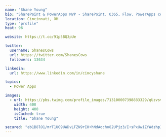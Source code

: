 ```yaml
---
name: "Shane Young"
bio: "SharePoint & PowerApps MVP - SharePoint, O365, Flow, PowerApps consulting? @PowerApps911 | Pure Snark? You found it."
location: Cincinnati, OH
type: "profile"
heat: 96

website: https://t.co/91p5BQ3pUe

twitter:
  username: ShanesCows
  url: https://twitter.com/ShanesCows
  followers: 13634

linkedin:
  url: https://www.linkedin.com/in/cincyshane

topics:
  - Power Apps

images:
  - url: https://pbs.twimg.com/profile_images/713100007398883329/qUzvsvQ3_400x400.jpg
    width: 400
    height: 400
    isCached: true
    title: "Shane Young"

secured: "eb1B8lO1/mrT1UG9UWDvLFZN9rIH+hNdAocho82UPjz3/I+sPxUwiZYWdzhp1KXRR30j1159itUPJGkv591uPwj75H2+5nZlvLhHyZLx8o/LN/J8rQpUSyQ+vfwXearIfvAJn4mzdmbqE5lwNFA7mx0fA7SPLy1b8R+YAYyxP7gzp1rBzS8nK7DGbGr3uHsKYlku9WJWEHhUxtvmUaQjkio6pydow19Uvw14UuUYD1XMDXe29ItJcbvWNHy68UI+KKF0s8AiIwILAIUGDeBMELy+/vmjPoHxsjmLlbOSIFBmyXFpPOm77YCOm++97xQL272AMsPAqjF3nuCyT9NmiTeYAfjn/jMWDZRo45dLl70AGy0K+AqJSEtQMLRASG7uiDpf8aid6JDd0aohtkQydldeo7MrRhNbWgI4/mZ6yYk=;4rZ3JyJ6wkKFc6sNKRYSgQ=="
---
```


